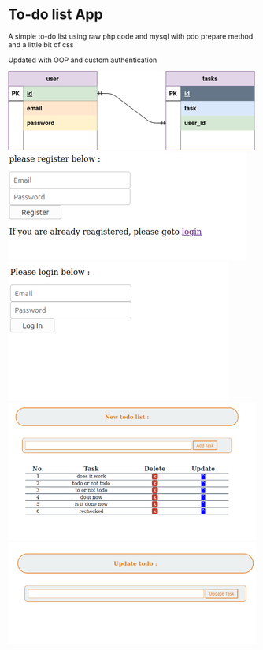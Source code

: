 # To-do list App
<p>A simple to-do list using raw php code and mysql with pdo prepare method and a little bit of css </p>
<p>Updated with OOP and custom authentication</p>

![ERD](ERD%20and%20related%20screenshots/ERD%20todo.png)
![REG](ERD%20and%20related%20screenshots/register.png)
![LOG](ERD%20and%20related%20screenshots/login.png)
![TODO](ERD%20and%20related%20screenshots/todo.png)
![UP](ERD%20and%20related%20screenshots/update.png)

